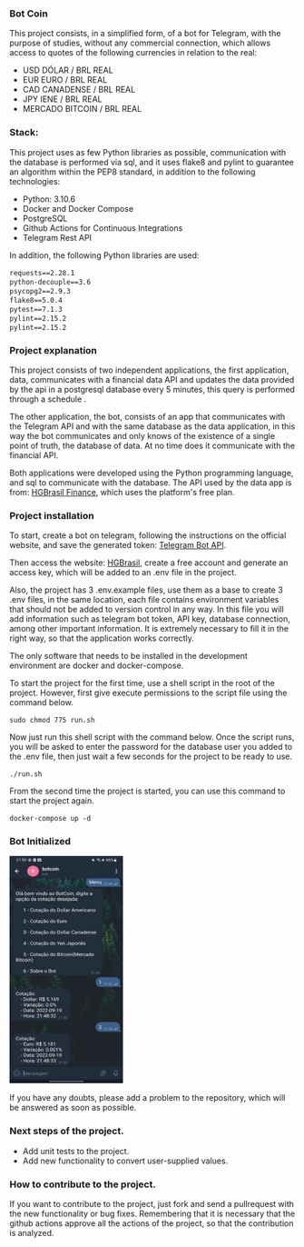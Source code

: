 ### Bot Coin
This project consists, in a simplified form, of a bot for Telegram, with the purpose of studies, without any commercial connection, which allows access to quotes of the following currencies in relation to the real:
- USD DÓLAR / BRL REAL
- EUR EURO / BRL REAL
- CAD CANADENSE / BRL REAL
- JPY IENE / BRL REAL
- MERCADO BITCOIN / BRL REAL
### Stack:
This project uses as few Python libraries as possible, communication with the database is performed via sql, and it uses flake8 and pylint to guarantee an algorithm within the PEP8 standard, in addition to the following technologies:
- Python: 3.10.6
- Docker and Docker Compose
- PostgreSQL
- Github Actions for Continuous Integrations
- Telegram Rest API

In addition, the following Python libraries are used:
```
requests==2.28.1
python-decouple==3.6
psycopg2==2.9.3
flake8==5.0.4
pytest==7.1.3
pylint==2.15.2
pylint==2.15.2
```
### Project explanation

This project consists of two independent applications, the first application, data, communicates with a financial data API and updates the data provided by the api in a postgresql database every 5 minutes, this query is performed through a schedule .

The other application, the bot, consists of an app that communicates with the Telegram API and with the same database as the data application, in this way the bot communicates and only knows of the existence of a single point of truth, the database of data. At no time does it communicate with the financial API.

Both applications were developed using the Python programming language, and sql to communicate with the database. The API used by the data app is from: <a href="https://hgbrasil.com/status/finance">HGBrasil Finance</a>, which uses the platform's free plan.

### Project installation

To start, create a bot on telegram, following the instructions on the official website, and save the generated token: <a href="https://core.telegram.org/bots">Telegram Bot API</a>. 

Then access the website: <a href="https://hgbrasil.com/">HGBrasil</a>, create a free account and generate an access key, which will be added to an .env file in the project.

Also, the project has 3 .env.example files, use them as a base to create 3 .env files, in the same location, each file contains environment variables that should not be added to version control in any way. In this file you will add information such as telegram bot token, API key, database connection, among other important information. It is extremely necessary to fill it in the right way, so that the application works correctly.

The only software that needs to be installed in the development environment are docker and docker-compose.

To start the project for the first time, use a shell script in the root of the project. However, first give execute permissions to the script file using the command below.
```
sudo chmod 775 run.sh
```

Now just run this shell script with the command below. Once the script runs, you will be asked to enter the password for the database user you added to the .env file, then just wait a few seconds for the project to be ready to use.
```
./run.sh
```
From the second time the project is started, you can use this command to start the project again.
```
docker-compose up -d
```

### Bot Initialized

<p><img alt="Image" title="icon" src="https://raw.githubusercontent.com/luisgs7/images-projects/main/bot-coin/telegram-bot-coin.jpg" width="200" height="400"></p>

If you have any doubts, please add a problem to the repository, which will be answered as soon as possible.

### Next steps of the project.

- Add unit tests to the project.
- Add new functionality to convert user-supplied values.

### How to contribute to the project.

If you want to contribute to the project, just fork and send a pullrequest with the new functionality or bug fixes. Remembering that it is necessary that the github actions approve all the actions of the project, so that the contribution is analyzed.
